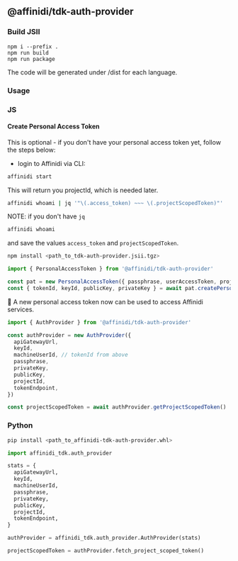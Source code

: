 ## @affinidi/tdk-auth-provider

### Build JSII

```
npm i --prefix .
npm run build
npm run package
```

The code will be generated under /dist for each language.

### Usage

### JS

#### Create Personal Access Token

This is optional - if you don't have your personal access token yet, follow the steps below:

* login to Affinidi via CLI:

```bash
affinidi start
```

This will return you projectId, which is needed later.


```bash
affinidi whoami | jq '"\(.access_token) ~~~ \(.projectScopedToken)"'
```

NOTE: if you don't have `jq`

```bash
affinidi whoami
```

and save the values `access_token` and `projectScopedToken`.

```bash
npm install <path_to_tdk-auth-provider.jsii.tgz>
```

```ts
import { PersonalAccessToken } from '@affinidi/tdk-auth-provider'

const pat = new PersonalAccessToken({ passphrase, userAccessToken, projectScopedToken })
const { tokenId, keyId, publicKey, privateKey } = await pat.createPersonalAccessToken()
```

🤖 A new personal access token now can be used to access Affinidi services.


```ts
import { AuthProvider } from '@affinidi/tdk-auth-provider'

const authProvider = new AuthProvider({
  apiGatewayUrl,
  keyId,
  machineUserId, // tokenId from above
  passphrase,
  privateKey,
  publicKey,
  projectId,
  tokenEndpoint,
})

const projectScopedToken = await authProvider.getProjectScopedToken()
```

### Python

```bash
pip install <path_to_affinidi-tdk-auth-provider.whl>
```

```python
import affinidi_tdk.auth_provider

stats = {
  apiGatewayUrl,
  keyId,
  machineUserId,
  passphrase,
  privateKey,
  publicKey,
  projectId,
  tokenEndpoint,
}

authProvider = affinidi_tdk.auth_provider.AuthProvider(stats)

projectScopedToken = authProvider.fetch_project_scoped_token()
```
